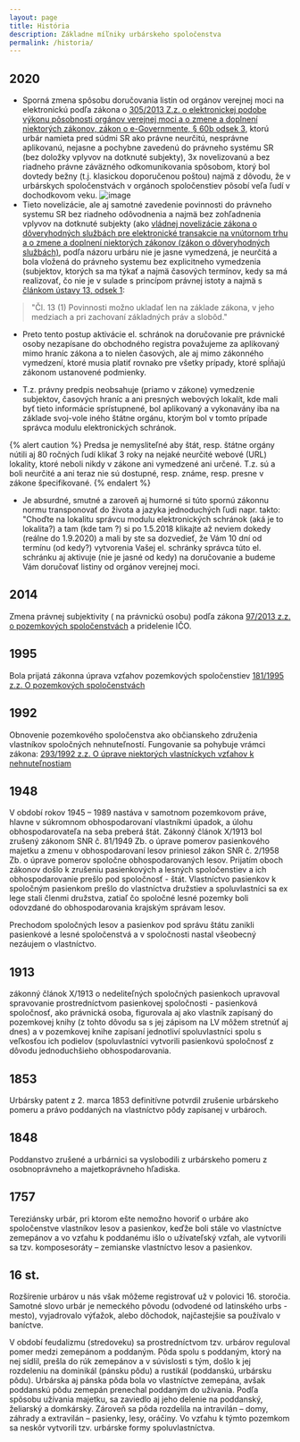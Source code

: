 ```yaml
---
layout: page
title: História
description: Základne míľniky urbárskeho spoločenstva
permalink: /historia/
---
```

## 2020
- Sporná zmena spôsobu doručovania listín od orgánov verejnej moci na elektronickú podľa zákona o [305/2013 Z.z. o elektronickej podobe výkonu pôsobnosti orgánov verejnej moci a o zmene a doplnení niektorých zákonov, zákon o e-Governmente, § 60b odsek 3](https://www.slov-lex.sk/ezbierky-fe/pravne-predpisy/SK/ZZ/2013/305/20241001#paragraf-60b.odsek-3), ktorú urbár namieta pred súdmi SR ako právne neurčitú, nesprávne aplikovanú, nejasne a pochybne zavedenú do právneho systému SR (bez doložky vplyvov na dotknuté subjekty), 3x novelizovanú a bez riadneho právne záväzného odkomunikovania spôsobom, ktorý bol dovtedy bežny (t.j. klasickou doporučenou poštou) najmä z dôvodu, že v urbárskych spoločenstvách v orgánoch spoločenstiev pôsobí veľa ľudí v dochodkovom veku. 
![image](https://github.com/user-attachments/assets/9353d7b9-23a7-4824-9e85-d9ce35d538f7)
- Tieto novelizácie, ale aj samotné zavedenie povinnosti do právneho systemu SR bez riadneho odôvodnenia a najmä bez zohľadnenia vplyvov na dotknuté subjekty (ako [vládnej novelizácie zákona o dôveryhodných službách pre elektronické transakcie na vnútornom trhu a o zmene a doplnení niektorých zákonov (zákon o dôveryhodných službách)](https://www.nrsr.sk/web/Default.aspx?sid=zakony/cpt&ZakZborID=13&CisObdobia=7&ID=132), podľa názoru urbáru nie je jasne vymedzená, je neurčitá a bola vložená do právneho systemu bez explicitneho vymedzenia (subjektov, ktorých sa ma týkať a najmä časových termínov, kedy sa má realizovať, čo nie je v sulade s princípom právnej istoty a najmä s [článkom ústavy 13, odsek 1](https://www.slov-lex.sk/ezbierky-fe/pravne-predpisy/SK/ZZ/1992/460/vyhlasene_znenie.html#ustavnyclanok-13.odsek-1):
> "Čl. 13
>(1)
>Povinnosti možno ukladať len na základe zákona, v jeho medziach a pri zachovaní základných práv a slobôd."

- Preto tento postup aktivácie el. schránok na doručovanie pre právnické osoby nezapísane do obchodného registra považujeme za aplikovaný mimo hraníc zákona a to nielen časových, ale aj mimo zákonného vymedzení, ktoré musia platiť rovnako pre všetky prípady, ktoré spĺňajú zákonom ustanovené podmienky.

- T.z. právny predpis neobsahuje (priamo v zákone) vymedzenie subjektov, časových hraníc a ani presných webových lokalít, kde mali byť tieto informácie sprístupnené, bol aplikovaný a vykonavány iba na základe svoj-vole iného štátne orgánu, ktorým bol v tomto prípade správca modulu elektronických schránok.

{% alert caution %} Predsa je nemysliteľné aby štát, resp. štátne orgány nútili aj 80 ročných ľudí klikať 3 roky na nejaké neurčité webové (URL) lokality, ktoré neboli nikdy v zákone ani vymedzené ani určené. T.z. sú a boli neurčité a ani teraz nie sú dostupné, resp. známe, resp. presne v zákone špecifikované.
{% endalert %}

- Je absurdné, smutné a zaroveň aj humorné si túto spornú zákonnu normu transponovať do života a jazyka jednoduchých ľudi napr. takto:
"Choďte na lokalitu správcu modulu elektronických schránok (aká je to lokalita?) a tam (kde tam ?) si po 1.5.2018 klikajte až neviem dokedy (reálne do 1.9.2020) a mali by ste sa dozvedieť, že Vám 10 dní od termínu (od kedy?) vytvorenia Vašej el. schránky správca túto el. schránku aj aktivuje (nie je jasné od kedy) na doručovanie a budeme Vám doručovať listiny od orgánov verejnej moci.


## 2014
Zmena právnej subjektivity ( na právnickú osobu) podľa zákona [97/2013 z.z. o pozemkových spoločenstvách](https://www.slov-lex.sk/ezbierky/pravne-predpisy/SK/ZZ/2013/97/20221101) a pridelenie IČO.

## 1995
	
Bola prijatá zákonna úprava vzťahov pozemkových spoločenstiev [181/1995 z.z. O pozemkových spoločenstvách](https://www.slov-lex.sk/ezbierky/pravne-predpisy/SK/ZZ/1995/181/vyhlasene_znenie.html)
    
## 1992

Obnovenie pozemkového spoločenstva ako občianskeho združenia vlastníkov spoločných nehnuteľností. Fungovanie sa pohybuje vrámci zákona: [293/1992 z.z. 
O úprave niektorých vlastníckych vzťahov k nehnuteľnostiam](https://www.slov-lex.sk/ezbierky/pravne-predpisy/SK/ZZ/1992/293/)
    

## 1948

V období rokov 1945 – 1989 nastáva v samotnom pozemkovom práve,  hlavne v súkromnom obhospodarovaní vlastníkmi úpadok, a úlohu obhospodarovateľa na seba preberá štát. Zákonný článok X/1913 bol zrušený zákonom SNR č. 81/1949 Zb. o úprave pomerov pasienkového majetku a zmenu v obhospodarovaní lesov priniesol zákon SNR č. 2/1958 Zb. o úprave pomerov spoločne obhospodarovaných lesov. Prijatím oboch zákonov došlo k zrušeniu pasienkových a lesných spoločenstiev a ich obhospodarovanie prešlo pod spoločnosť - štát. Vlastníctvo pasienkov k spoločným pasienkom prešlo do vlastníctva družstiev a spoluvlastníci sa ex lege stali členmi družstva, zatiaľ čo spoločné lesné pozemky boli odovzdané do obhospodarovania krajským správam lesov.

Prechodom spoločných lesov a pasienkov pod správu štátu zanikli pasienkové a lesné spoločenstvá a v spoločnosti nastal všeobecný nezáujem o vlastníctvo.


## 1913

zákonný článok X/1913 o nedeliteľných spoločných pasienkoch upravoval spravovanie prostredníctvom pasienkovej spoločnosti -  pasienková spoločnosť, ako právnická osoba, figurovala aj ako vlastník zapísaný do pozemkovej knihy (z tohto dôvodu sa s jej zápisom na LV môžem stretnúť aj dnes) a  v pozemkovej knihe zapísaní jednotliví spoluvlastníci spolu s veľkosťou ich podielov (spoluvlastníci vytvorili pasienkovú spoločnosť z dôvodu jednoduchšieho obhospodarovania.


## 1853

Urbársky patent z 2. marca 1853 definitívne potvrdil zrušenie urbárskeho pomeru a právo poddaných na vlastníctvo pôdy zapísanej v urbároch.


## 1848
Poddanstvo zrušené a urbárnici sa vyslobodili z urbárskeho pomeru z osobnoprávneho a majetkoprávneho hľadiska.
   

## 1757 

Tereziánsky urbár, pri ktorom ešte nemožno hovoriť o urbáre ako spoločenstve vlastníkov lesov a pasienkov, keďže boli stále vo vlastníctve zemepánov a vo vzťahu k poddanému išlo o užívateľský vzťah, ale vytvorili sa tzv. komposesoráty – zemianske vlastníctvo lesov a pasienkov.


## 16 st.
    
Rozšírenie urbárov u nás však môžeme registrovať už v polovici 16. storočia. Samotné slovo urbár je nemeckého pôvodu (odvodené od latinského urbs - mesto), vyjadrovalo výťažok, alebo dôchodok, najčastejšie sa používalo v baníctve. <br>
        
V období feudalizmu (stredoveku) sa prostredníctvom tzv. urbárov reguloval pomer medzi zemepánom a poddaným. Pôda spolu s poddaným, ktorý na nej sídlil, prešla do rúk zemepánov a v súvislosti s tým, došlo  k jej rozdeleniu na dominikál (pánsku pôdu) a rustikál (poddanskú, urbársku pôdu). Urbárska aj pánska pôda bola vo vlastníctve zemepána, avšak poddanskú pôdu zemepán prenechal poddaným do užívania. Podľa spôsobu užívania majetku, sa zaviedlo aj jeho delenie na poddanský, želiarský a domkársky. Zároveň sa pôda rozdelila na intravilán – domy, záhrady a extravilán – pasienky, lesy, oráčiny. Vo vzťahu k týmto pozemkom sa neskôr vytvorili tzv. urbárske formy spoluvlastníctva.</p>
